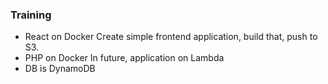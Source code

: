 ### Training
- React on Docker
Create simple frontend application, build that, push to S3.
- PHP on Docker
In future, application on Lambda
- DB is DynamoDB
